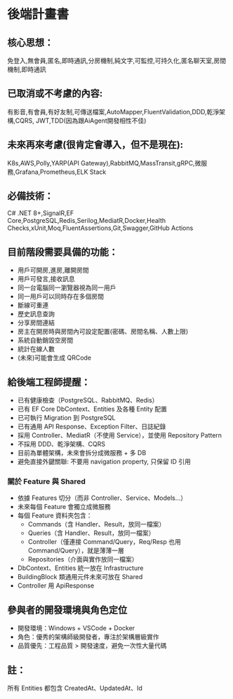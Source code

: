 ﻿# 後端計畫書

## 核心思想：

免登入,無會員,匿名,即時通訊,分房機制,純文字,可監控,可持久化,匿名聊天室,房間機制,即時通訊

## 已取消或不考慮的內容:

有影音,有會員,有好友制,可傳送檔案,AutoMapper,FluentValidation,DDD,乾淨架構,CQRS, JWT,TDD(因為跟AiAgent開發相性不佳)

## 未來再來考慮(很肯定會導入，但不是現在):

K8s,AWS,Polly,YARP(API Gateway),RabbitMQ,MassTransit,gRPC,微服務,Grafana,Prometheus,ELK Stack

## 必備技術：

C# .NET 8+,SignalR,EF Core,PostgreSQL,Redis,Serilog,MediatR,Docker,Health Checks,xUnit,Moq,FluentAssertions,Git,Swagger,GitHub Actions

## 目前階段需要具備的功能：

- 用戶可開房,進房,離開房間
- 用戶可發言,接收訊息
- 同一台電腦同一瀏覽器視為同一用戶
- 同一用戶可以同時存在多個房間
- 斷線可重連
- 歷史訊息查詢
- 分享房間連結
- 房主在開房時與房間內可設定配置(密碼、房間名稱、人數上限)
- 系統自動銷毀空房間
- 統計在線人數
- (未來)可能會生成 QRCode

## 給後端工程師提醒：

- 已有健康檢查（PostgreSQL、RabbitMQ、Redis）
- 已有 EF Core DbContext、Entities 及各種 Entity 配置
- 已可執行 Migration 到 PostgreSQL
- 已有通用 API Response、Exception Filter、日誌紀錄
- 採用 Controller、MediatR（不使用 Service），並使用 Repository Pattern
- 不採用 DDD、乾淨架構、CQRS
- 目前為單體架構，未來會拆分成微服務 + 多 DB
- 避免直接外鍵關聯: 不要用 navigation property, 只保留 ID 引用

### 關於 Feature 與 Shared

- 依據 Features 切分（而非 Controller、Service、Models...）
- 未來每個 Feature 會獨立成微服務
- 每個 Feature 資料夾包含：
  - Commands（含 Handler、Result，放同一檔案）
  - Queries（含 Handler、Result，放同一檔案）
  - Controller（僅連接 Command/Query，Req/Resp 也用 Command/Query），就是薄薄一層
  - Repositories（介面與實作放同一檔案）
- DbContext、Entities 統一放在 Infrastructure
- BuildingBlock 類通用元件未來可放在 Shared
- Controller 用 ApiResponse<T>

## 參與者的開發環境與角色定位

- 開發環境：Windows + VSCode + Docker
- 角色：優秀的架構師級開發者，專注於架構層級實作
- 品質優先：工程品質 > 開發速度，避免一次性大量代碼

## 註：

所有 Entities 都包含 CreatedAt、UpdatedAt、Id

